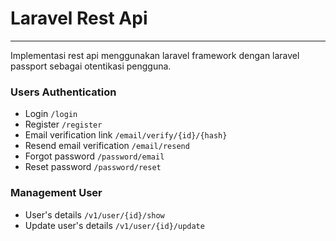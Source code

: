 # Laravel Rest Api
------- 
Implementasi rest api menggunakan laravel framework dengan laravel passport sebagai otentikasi pengguna.

### Users Authentication
- Login `` /login ``
- Register `` /register ``
- Email verification link `` /email/verify/{id}/{hash} ``
- Resend email verification  `` /email/resend ``
- Forgot password `` /password/email ``
- Reset password `` /password/reset ``

### Management User
- User's details `` /v1/user/{id}/show ``
- Update user's details `` /v1/user/{id}/update `` 